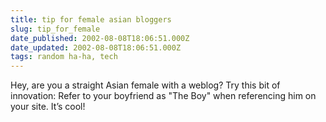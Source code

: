 ```yaml
---
title: tip for female asian bloggers
slug: tip_for_female
date_published: 2002-08-08T18:06:51.000Z
date_updated: 2002-08-08T18:06:51.000Z
tags: random ha-ha, tech
---
```


Hey, are you a straight Asian female with a weblog? Try this bit of innovation: Refer to your boyfriend as "The Boy" when referencing him on your site. It’s cool!
